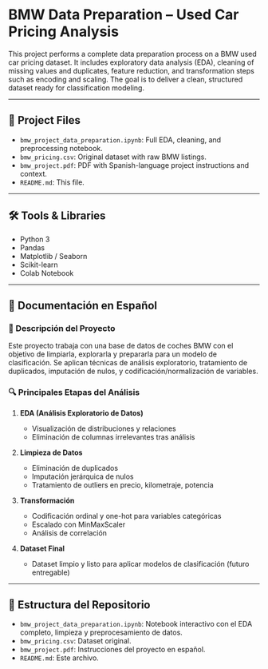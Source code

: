 # BMW Data Preparation – Used Car Pricing Analysis

This project performs a complete data preparation process on a BMW used car pricing dataset. It includes exploratory data analysis (EDA), cleaning of missing values and duplicates, feature reduction, and transformation steps such as encoding and scaling. The goal is to deliver a clean, structured dataset ready for classification modeling.

---

## 📁 Project Files

- `bmw_project_data_preparation.ipynb`: Full EDA, cleaning, and preprocessing notebook.
- `bmw_pricing.csv`: Original dataset with raw BMW listings.
- `bmw_project.pdf`: PDF with Spanish-language project instructions and context.
- `README.md`: This file.

---

## 🛠️ Tools & Libraries

- Python 3
- Pandas
- Matplotlib / Seaborn
- Scikit-learn
- Colab Notebook

---

## 📘 Documentación en Español

### 🧾 Descripción del Proyecto

Este proyecto trabaja con una base de datos de coches BMW con el objetivo de limpiarla, explorarla y prepararla para un modelo de clasificación. Se aplican técnicas de análisis exploratorio, tratamiento de duplicados, imputación de nulos, y codificación/normalización de variables.

### 🔍 Principales Etapas del Análisis

1. **EDA (Análisis Exploratorio de Datos)**
   - Visualización de distribuciones y relaciones
   - Eliminación de columnas irrelevantes tras análisis

2. **Limpieza de Datos**
   - Eliminación de duplicados
   - Imputación jerárquica de nulos
   - Tratamiento de outliers en precio, kilometraje, potencia

3. **Transformación**
   - Codificación ordinal y one-hot para variables categóricas
   - Escalado con MinMaxScaler
   - Análisis de correlación

4. **Dataset Final**
   - Dataset limpio y listo para aplicar modelos de clasificación (futuro entregable)

---

## 📂 Estructura del Repositorio

- `bmw_project_data_preparation.ipynb`: Notebook interactivo con el EDA completo, limpieza y preprocesamiento de datos.
- `bmw_pricing.csv`: Dataset original.
- `bmw_project.pdf`: Instrucciones del proyecto en español.
- `README.md`: Este archivo.
